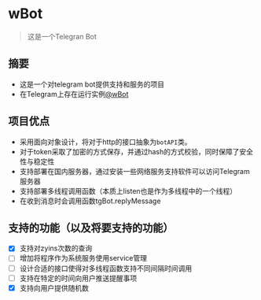 # wBot

> 这是一个Telegran Bot

## 摘要

* 这是一个对telegram bot提供支持和服务的项目
* 在Telegram上存在运行实例[@wBot](https://t.me/walotta_bot)

## 项目优点

* 采用面向对象设计，将对于http的接口抽象为`botAPI`类。
* 对于token采取了加密的方式保存，并通过hash的方式校验，同时保障了安全性与稳定性
* 支持部署在国内服务器，通过安装一些网络服务支持软件可以访问Telegram服务器
* 支持部署多线程调用函数（本质上listen也是作为多线程中的一个线程）
* 在收到消息时会调用函数tgBot.replyMessage

## 支持的功能（以及将要支持的功能）

- [x] 支持对zyins次数的查询
- [ ] 增加将程序作为系统服务使用service管理
- [ ] 设计合适的接口使得对多线程函数支持不同间隔时间调用
- [ ] 支持在特定的时间向用户推送提醒事项
- [x] 支持向用户提供随机数